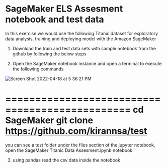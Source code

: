 # SageMaker ELS Assesment notebook and test data

In this exercise we would use the following Titanic dataset for exploratory data analysis, training and deploying  model with the Amazon SageMaker 


1) Download the train and test data sets with sample notebook from the github by following the below steps
 
2) Open the SageMaker notebook instance and open a terminal to execute the following commands




![Screen Shot 2022-04-18 at 5 36 21 PM](https://user-images.githubusercontent.com/64490878/163888884-acefb8d9-3860-43cf-ba93-e36e9c0fd1f7.png)

===============================================
cd SageMaker
git clone https://github.com/kirannsa/test
===============================================


you can see a test folder under the files section of the jupyter notebook, open the SageMaker Titanic Data Assesment.ipynb notebook 
 
3) using pandas read the csv data inside the notebook
